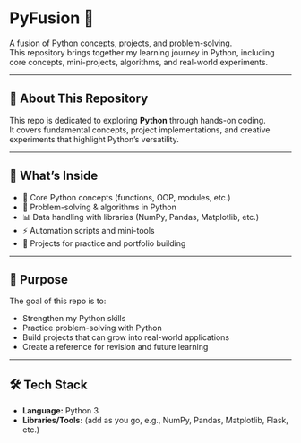 # PyFusion 🐍

A fusion of Python concepts, projects, and problem-solving.  
This repository brings together my learning journey in Python, including core concepts, mini-projects, algorithms, and real-world experiments.

---

## 🚀 About This Repository
This repo is dedicated to exploring **Python** through hands-on coding.  
It covers fundamental concepts, project implementations, and creative experiments that highlight Python’s versatility.

---

## 📂 What’s Inside
- 📝 Core Python concepts (functions, OOP, modules, etc.)  
- 🔄 Problem-solving & algorithms in Python  
- 📊 Data handling with libraries (NumPy, Pandas, Matplotlib, etc.)  
- ⚡ Automation scripts and mini-tools  
- 🎯 Projects for practice and portfolio building  

---

## 🎯 Purpose
The goal of this repo is to:
- Strengthen my Python skills  
- Practice problem-solving with Python  
- Build projects that can grow into real-world applications  
- Create a reference for revision and future learning  

---

## 🛠️ Tech Stack
- **Language:** Python 3  
- **Libraries/Tools:** (add as you go, e.g., NumPy, Pandas, Matplotlib, Flask, etc.)  


